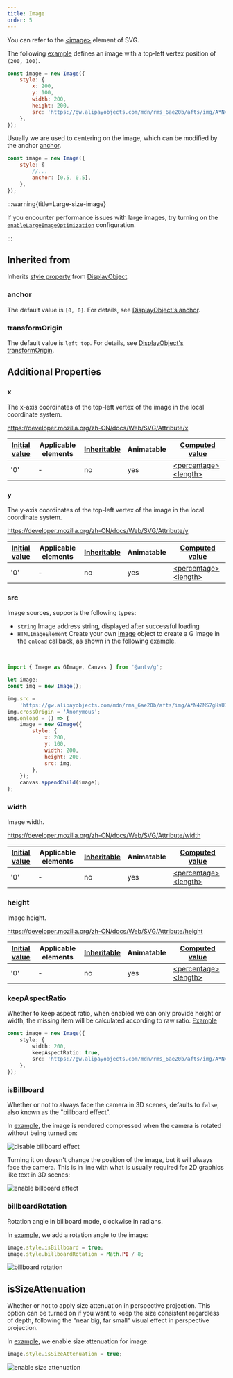 ```yaml
---
title: Image
order: 5
---
```


You can refer to the [\<image\>](https://developer.mozilla.org/zh-CN/docs/Web/SVG/Element/image) element of SVG.

The following [example](/en/examples/shape/image/#image) defines an image with a top-left vertex position of `(200, 100)`.

```javascript
const image = new Image({
    style: {
        x: 200,
        y: 100,
        width: 200,
        height: 200,
        src: 'https://gw.alipayobjects.com/mdn/rms_6ae20b/afts/img/A*N4ZMS7gHsUIAAAAAAAAAAABkARQnAQ',
    },
});
```

Usually we are used to centering on the image, which can be modified by the anchor [anchor](/en/api/basic/display-object#anchor).

```javascript
const image = new Image({
    style: {
        //...
        anchor: [0.5, 0.5],
    },
});
```

:::warning{title=Large-size-image}

If you encounter performance issues with large images, try turning on the [`enableLargeImageOptimization`](../canvas/options.en.md#enablelargeimageoptimization) configuration.

:::

## Inherited from

Inherits [style property](/en/api/basic/display-object#drawing-properties) from [DisplayObject](/en/api/basic/display-object).

### anchor

The default value is `[0, 0]`. For details, see [DisplayObject's anchor](/en/api/basic/display-object#anchor).

### transformOrigin

The default value is `left top`. For details, see [DisplayObject's transformOrigin](/en/api/basic/display-object#transformOrigin).

## Additional Properties

### x

The x-axis coordinates of the top-left vertex of the image in the local coordinate system.

<https://developer.mozilla.org/zh-CN/docs/Web/SVG/Attribute/x>

| [Initial value](/en/api/css/css-properties-values-api#initial-value) | Applicable elements | [Inheritable](/en/api/css/inheritance) | Animatable | [Computed value](/en/api/css/css-properties-values-api#computed-value) |
| --- | --- | --- | --- | --- |
| '0' | - | no | yes | [\<percentage\>](/en/api/css/css-properties-values-api#percentage) [\<length\>](/en/api/css/css-properties-values-api#length) |

### y

The y-axis coordinates of the top-left vertex of the image in the local coordinate system.

<https://developer.mozilla.org/zh-CN/docs/Web/SVG/Attribute/y>

| [Initial value](/en/api/css/css-properties-values-api#initial-value) | Applicable elements | [Inheritable](/en/api/css/inheritance) | Animatable | [Computed value](/en/api/css/css-properties-values-api#computed-value) |
| --- | --- | --- | --- | --- |
| '0' | - | no | yes | [\<percentage\>](/en/api/css/css-properties-values-api#percentage) [\<length\>](/en/api/css/css-properties-values-api#length) |

### src

Image sources, supports the following types:

- `string` Image address string, displayed after successful loading
- `HTMLImageElement` Create your own [Image](https://developer.mozilla.org/en-US/docs/Web/API/HTMLImageElement/Image) object to create a G Image in the `onload` callback, as shown in the following example.

<br />

```js
import { Image as GImage, Canvas } from '@antv/g';

let image;
const img = new Image();

img.src =
    'https://gw.alipayobjects.com/mdn/rms_6ae20b/afts/img/A*N4ZMS7gHsUIAAAAAAAAAAABkARQnAQ';
img.crossOrigin = 'Anonymous';
img.onload = () => {
    image = new GImage({
        style: {
            x: 200,
            y: 100,
            width: 200,
            height: 200,
            src: img,
        },
    });
    canvas.appendChild(image);
};
```

### width

Image width.

<https://developer.mozilla.org/zh-CN/docs/Web/SVG/Attribute/width>

| [Initial value](/en/api/css/css-properties-values-api#initial-value) | Applicable elements | [Inheritable](/en/api/css/inheritance) | Animatable | [Computed value](/en/api/css/css-properties-values-api#computed-value) |
| --- | --- | --- | --- | --- |
| '0' | - | no | yes | [\<percentage\>](/en/api/css/css-properties-values-api#percentage) [\<length\>](/en/api/css/css-properties-values-api#length) |

### height

Image height.

<https://developer.mozilla.org/zh-CN/docs/Web/SVG/Attribute/height>

| [Initial value](/en/api/css/css-properties-values-api#initial-value) | Applicable elements | [Inheritable](/en/api/css/inheritance) | Animatable | [Computed value](/en/api/css/css-properties-values-api#computed-value) |
| --- | --- | --- | --- | --- |
| '0' | - | no | yes | [\<percentage\>](/en/api/css/css-properties-values-api#percentage) [\<length\>](/en/api/css/css-properties-values-api#length) |

### keepAspectRatio

Whether to keep aspect ratio, when enabled we can only provide height or width, the missing item will be calculated according to raw ratio. [Example](/en/examples/shape/image#image-keep-aspect-ratio)

```ts
const image = new Image({
    style: {
        width: 200,
        keepAspectRatio: true,
        src: 'https://gw.alipayobjects.com/mdn/rms_6ae20b/afts/img/A*N4ZMS7gHsUIAAAAAAAAAAABkARQnAQ',
    },
});
```

### isBillboard

Whether or not to always face the camera in 3D scenes, defaults to `false`, also known as the "billboard effect".

In [example](/en/examples/3d/3d-basic#billboard), the image is rendered compressed when the camera is rotated without being turned on:

![disable billboard effect](https://mdn.alipayobjects.com/huamei_qa8qxu/afts/img/A*DptES7Mly00AAAAAAAAAAAAADmJ7AQ/original)

Turning it on doesn't change the position of the image, but it will always face the camera. This is in line with what is usually required for 2D graphics like text in 3D scenes:

![enable billboard effect](https://mdn.alipayobjects.com/huamei_qa8qxu/afts/img/A*A28RS4TxIZYAAAAAAAAAAAAADmJ7AQ/original)

### billboardRotation

Rotation angle in billboard mode, clockwise in radians.

In [example](/en/examples/3d/3d-basic#billboard), we add a rotation angle to the image:

```js
image.style.isBillboard = true;
image.style.billboardRotation = Math.PI / 8;
```

![billboard rotation](https://mdn.alipayobjects.com/huamei_qa8qxu/afts/img/A*v8ngTbgkP-MAAAAAAAAAAAAADmJ7AQ/original)

## isSizeAttenuation

Whether or not to apply size attenuation in perspective projection. This option can be turned on if you want to keep the size consistent regardless of depth, following the "near big, far small" visual effect in perspective projection.

In [example](/en/examples/3d/3d-basic#size-attenuation), we enable size attenuation for image:

```js
image.style.isSizeAttenuation = true;
```

![enable size attenuation](https://mdn.alipayobjects.com/huamei_qa8qxu/afts/img/A*uLDORaJ-snoAAAAAAAAAAAAADmJ7AQ/original)

